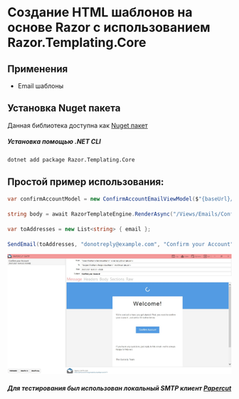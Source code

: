 # Создание HTML шаблонов на основе Razor с использованием Razor.Templating.Core   

## Применения
- Email шаблоны

## Установка Nuget пакета
Данная библиотека доступна как [Nuget пакет](https://www.nuget.org/packages/Razor.Templating.Core/)

##### Установка помощью .NET CLI
```bash
dotnet add package Razor.Templating.Core
```
## Простой пример использования:
```csharp
var confirmAccountModel = new ConfirmAccountEmailViewModel($"{baseUrl}/{Guid.NewGuid()}");

string body = await RazorTemplateEngine.RenderAsync("/Views/Emails/ConfirmAccount/ConfirmAccountEmail.cshtml", confirmAccountModel);

var toAddresses = new List<string> { email };

SendEmail(toAddresses, "donotreply@example.com", "Confirm your Account", body);
```
![Демонстрация Email шаблона](https://github.com/siisltd/Curiosity.Guidelines/blob/master/docs/images/email_template_example.jpg)

##### Для тестирования был использован локальный SMTP клиент [Papercut](https://github.com/ChangemakerStudios/Papercut-SMTP)

